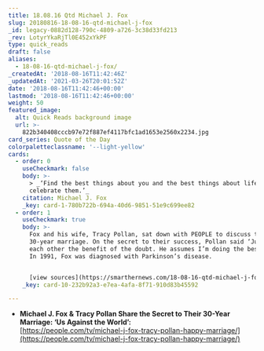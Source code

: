 ```yaml
---
title: 18.08.16 Qtd Michael J. Fox
slug: 20180816-18-08-16-qtd-michael-j-fox
_id: legacy-0882d128-790c-4809-a726-3c38d33fd213
_rev: LotyrYkaRjTl0E452xYkPF
type: quick_reads
draft: false
aliases:
  - 18-08-16-qtd-michael-j-fox/
_createdAt: '2018-08-16T11:42:46Z'
_updatedAt: '2021-03-26T20:01:52Z'
date: '2018-08-16T11:42:46+00:00'
lastmod: '2018-08-16T11:42:46+00:00'
weight: 50
featured_image:
  alt: Quick Reads background image
  url: >-
    822b340408cccb97e72f887ef4117bfc1ad1653e2560x2234.jpg
card_series: Quote of the Day
colorpaletteclassname: '--light-yellow'
cards:
  - order: 0
    useCheckmark: false
    body: >-
      > _‘Find the best things about you and the best things about life and
      celebrate them.’_
    citation: Michael J. Fox
    _key: card-1-780b722b-694a-40d6-9851-51e9c699ee82
  - order: 1
    useCheckmark: true
    body: >-
      Fox and his wife, Tracy Pollan, sat down with PEOPLE to discuss their
      30-year marriage. On the secret to their success, Pollan said ‘Just give
      each other the benefit of the doubt. He assumes I’m doing the best I can.’
      In 1991, Fox was diagnosed with Parkinson’s disease.


      [view sources](https://smarthernews.com/18-08-16-qtd-michael-j-fox/)
    _key: card-10-232b92a3-e7ea-4afa-8f71-910d83b45592

---
```

* **Michael J. Fox & Tracy Pollan Share the Secret to Their 30-Year Marriage: ‘Us Against the World’:**  
[https://people.com/tv/michael-j-fox-tracy-pollan-happy-marriage/](https://people.com/tv/michael-j-fox-tracy-pollan-happy-marriage/)